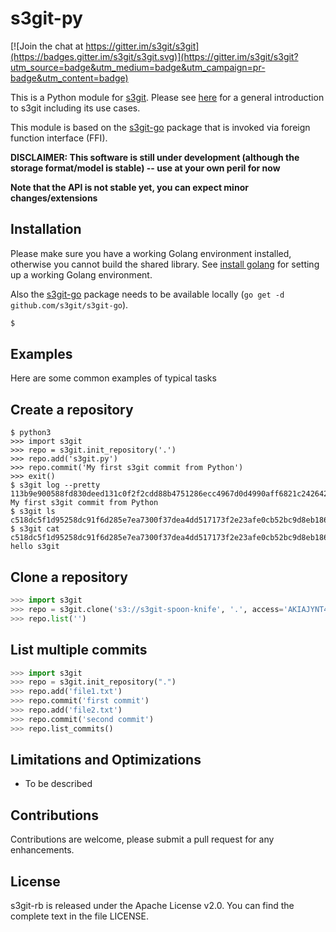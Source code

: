 s3git-py
========

[![Join the chat at https://gitter.im/s3git/s3git](https://badges.gitter.im/s3git/s3git.svg)](https://gitter.im/s3git/s3git?utm_source=badge&utm_medium=badge&utm_campaign=pr-badge&utm_content=badge)

This is a Python module for [s3git](https://github.com/s3git/s3git). Please see [here](https://github.com/s3git/s3git/blob/master/README.md) for a general introduction to s3git including its use cases.

This module is based on the [s3git-go](https://github.com/s3git/s3git-go) package that is invoked via foreign function interface (FFI).

**DISCLAIMER: This software is still under development (although the storage format/model is stable) -- use at your own peril for now**

**Note that the API is not stable yet, you can expect minor changes/extensions**

Installation
------------

Please make sure you have a working Golang environment installed, otherwise you cannot build the shared library. See [install golang](https://github.com/minio/minio/blob/master/INSTALLGO.md) for setting up a working Golang environment.

Also the [s3git-go](https://github.com/s3git/s3git-go) package needs to be available locally (`go get -d github.com/s3git/s3git-go`).

```sh
$ 
```

Examples
--------

Here are some common examples of typical tasks

Create a repository
-------------------

```
$ python3
>>> import s3git
>>> repo = s3git.init_repository('.')
>>> repo.add('s3git.py')
>>> repo.commit('My first s3git commit from Python')
>>> exit()
$ s3git log --pretty
113b9e900588fd830deed131c0f2f2cdd88b4751286ecc4967d0d4990aff6821c2426425955ec104797b142e93204a604e4ba420b3b617724237476128333de8 My first s3git commit from Python
$ s3git ls
c518dc5f1d95258dc91f6d285e7ea7300f37dea4dd517173f2e23afe0cb52bc9d8eb18683cdcf377e96a2d5a81585e61f6d27fa5d017cad53836bd050e9f105f
$ s3git cat c518dc5f1d95258dc91f6d285e7ea7300f37dea4dd517173f2e23afe0cb52bc9d8eb18683cdcf377e96a2d5a81585e61f6d27fa5d017cad53836bd050e9f105f
hello s3git
```

Clone a repository
------------------

```py
>>> import s3git
>>> repo = s3git.clone('s3://s3git-spoon-knife', '.', access='AKIAJYNT4FCBFWDQPERQ', secret='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')
>>> repo.list('')
```

List multiple commits
---------------------

```py
>>> import s3git
>>> repo = s3git.init_repository(".")
>>> repo.add('file1.txt')
>>> repo.commit('first commit')
>>> repo.add('file2.txt')
>>> repo.commit('second commit')
>>> repo.list_commits()
```

Limitations and Optimizations
-----------------------------

- To be described 

Contributions
-------------

Contributions are welcome, please submit a pull request for any enhancements.

License
-------

s3git-rb is released under the Apache License v2.0. You can find the complete text in the file LICENSE.
